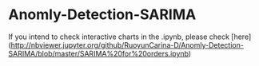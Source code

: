 # Anomly-Detection-SARIMA

If you intend to check interactive charts in the .ipynb, please check [here] (http://nbviewer.jupyter.org/github/RuoyunCarina-D/Anomly-Detection-SARIMA/blob/master/SARIMA%20for%20orders.ipynb) 
